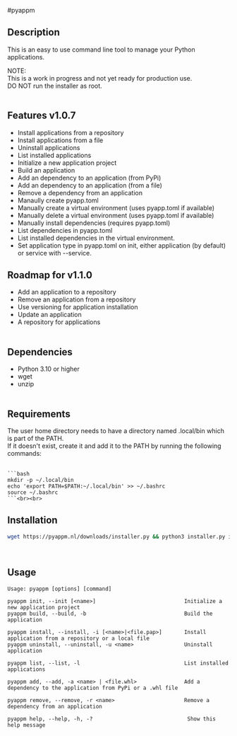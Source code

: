#pyappm

## Description

This is an easy to use command line tool to manage your Python applications.<br>

NOTE:<br>
This is a work in progress and not yet ready for production use.<br>
DO NOT run the installer as root.<br><br>

## Features v1.0.7

- Install applications from a repository
- Install applications from a file
- Uninstall applications
- List installed applications
- Initialize a new application project
- Build an application
- Add an dependency to an application (from PyPi)
- Add an dependency to an application (from a file)
- Remove a dependency from an application
- Manaully create pyapp.toml
- Manually create a virtual environment (uses pyapp.toml if available)
- Manually delete a virtual environment (uses pyapp.toml if available)
- Manually install dependencies (requires pyapp.toml)
- List dependencies in pyapp.toml
- List installed dependencies in the virtual environment.
- Set application type in pyapp.toml on init, either application (by default) or service with --service.

## Roadmap for v1.1.0

- Add an application to a repository
- Remove an application from a repository
- Use versioning for application installation
- Update an application
- A repository for applications<br><br>

## Dependencies

- Python 3.10 or higher
- wget
- unzip<br><br>

## Requirements

The user home directory needs to have a directory named .local/bin which is part of the PATH.<br>
If it doesn't exist, create it and add it to the PATH by running the following commands:<br><br>
    
    ```bash
    mkdir -p ~/.local/bin
    echo 'export PATH=$PATH:~/.local/bin' >> ~/.bashrc
    source ~/.bashrc
    ```<br><br>

## Installation

```bash
wget https://pyappm.nl/downloads/installer.py && python3 installer.py install
```  

<br>

## Usage

```text
Usage: pyappm [options] [command]

pyappm init, --init [<name>]                            Initialize a new application project
pyappm build, --build, -b                               Build the application

pyappm install, --install, -i [<name>|<file.pap>]       Install application from a repository or a local file
pyappm uninstall, --uninstall, -u <name>                Uninstall application

pyappm list, --list, -l                                 List installed applications

pyappm add, --add, -a <name> | <file.whl>               Add a dependency to the application from PyPi or a .whl file

pyappm remove, --remove, -r <name>                      Remove a dependency from an application

pyappm help, --help, -h, -?                              Show this help message
```  
